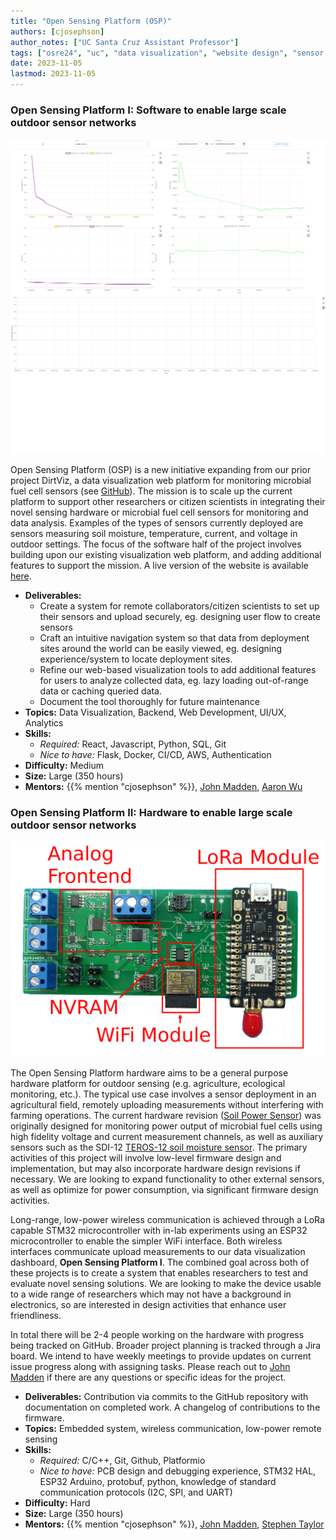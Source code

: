 ```yaml
---
title: "Open Sensing Platform (OSP)"
authors: [cjosephson]
author_notes: ["UC Santa Cruz Assistant Professor"]
tags: ["osre24", "uc", "data visualization", "website design", "sensor development"]
date: 2023-11-05
lastmod: 2023-11-05
---
```


### Open Sensing Platform I: Software to enable large scale outdoor sensor networks

![Data Visualization Dashboard](osp1.png)

Open Sensing Platform (OSP) is a new initiative expanding from our prior project DirtViz, a data visualization web platform for monitoring microbial fuel cell sensors (see [GitHub](https://github.com/jlab-sensing/DirtViz)). The mission is to scale up the current platform to support other researchers or citizen scientists in integrating their novel sensing hardware or microbial fuel cell sensors for monitoring and data analysis. Examples of the types of sensors currently deployed are sensors measuring soil moisture, temperature, current, and voltage in outdoor settings. The focus of the software half of the project involves building upon our existing visualization web platform, and adding additional features to support the mission. A live version of the website is available [here](https://dirtviz.jlab.ucsc.edu/).

- **Deliverables:** 
  - Create a system for remote collaborators/citizen scientists to set up their sensors and upload securely, eg. designing user flow to create sensors
  - Craft an intuitive navigation system so that data from deployment sites around the world can be easily viewed, eg. designing experience/system to locate deployment sites.
  - Refine our web-based visualization tools to add additional features for users to analyze collected data, eg. lazy loading out-of-range data or caching queried data.
  - Document the tool thoroughly for future maintenance
- **Topics:** Data Visualization, Backend, Web Development, UI/UX, Analytics
- **Skills:**
  - *Required:* React, Javascript, Python, SQL, Git
  - *Nice to have:* Flask, Docker, CI/CD, AWS, Authentication
- **Difficulty:** Medium
- **Size:** Large (350 hours)
- **Mentors:** {{% mention "cjosephson" %}}, [John Madden](mailto:jtmadden@ucsc.edu), [Aaron Wu](awu70@ucsc.edu)

### Open Sensing Platform II: Hardware to enable large scale outdoor sensor networks

![Hardware](osp2.png)

The Open Sensing Platform hardware aims to be a general purpose hardware platform for outdoor sensing (e.g. agriculture, ecological monitoring, etc.). The typical use case involves a sensor deployment in an agricultural field, remotely uploading measurements without interfering with farming operations. The current hardware revision ([Soil Power Sensor](https://github.com/jlab-sensing/soil_power_sensor)) was originally designed for monitoring power output of microbial fuel cells using high fidelity voltage and current measurement channels, as well as auxiliary sensors such as the SDI-12 [TEROS-12 soil moisture sensor](https://metergroup.com/products/teros-12/). The primary activities of this project will involve low-level firmware design and implementation, but may also incorporate hardware design revisions if necessary. We are looking to expand functionality to other external sensors, as well as optimize for power consumption, via significant firmware design activities. 

Long-range, low-power wireless communication is achieved through a LoRa capable STM32 microcontroller with in-lab experiments using an ESP32 microcontroller to enable the simpler WiFi interface. Both wireless interfaces communicate upload measurements to our data visualization dashboard, **Open Sensing Platform I**. The combined goal across both of these projects is to create a system that enables researchers to test and evaluate novel sensing solutions. We are looking to make the device usable to a wide range of researchers which may not have a background in electronics, so are interested in design activities that enhance user friendliness.

In total there will be 2-4 people working on the hardware with progress being tracked on GitHub. Broader project planning is tracked through a Jira board. We intend to have weekly meetings to provide updates on current issue progress along with assigning tasks. Please reach out to [John Madden](mailto:jtmadden@ucsc.edu) if there are any questions or specific ideas for the project.

- **Deliverables:** Contribution via commits to the GitHub repository with documentation on completed work. A changelog of contributions to the firmware.
- **Topics:** Embedded system, wireless communication, low-power remote sensing
- **Skills:**
  - *Required:* C/C++, Git, Github, Platformio
  - *Nice to have:* PCB design and debugging experience, STM32 HAL, ESP32 Arduino, protobuf, python, knowledge of standard communication protocols (I2C, SPI, and UART)
- **Difficulty:** Hard
- **Size:** Large (350 hours)
- **Mentors:** {{% mention "cjosephson" %}}, [John Madden](mailto:jtmadden@ucsc.edu), [Stephen Taylor](mailto:sgtaylor@ucsc.edu)